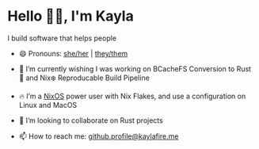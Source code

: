# Hello 👋🏻, I'm Kayla
I build software that helps people
- 😄 Pronouns: [she/her](http://my.pronoun.is/she) | [they/them](http://my.pronoun.is/they/.../themselves)
- 🔭 I’m currently wishing I was working on BCacheFS Conversion to Rust 🦀 and Nix❄️ Reproducable Build Pipeline
- 🔥 I’m a [NixOS](https://github.com/nixos/nixpkgs) power user with Nix Flakes, and use a configuration on Linux and MacOS
- 👯 I’m looking to collaborate on Rust projects

- 📫 How to reach me: github.profile@kaylafire.me
<!--
- 🤔 I’m looking for help with ...
- ⚡ Fun fact: ...
-->
